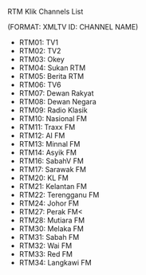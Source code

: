 RTM Klik Channels List

(FORMAT: XMLTV ID: CHANNEL NAME)

- RTM01: TV1
- RTM02: TV2
- RTM03: Okey
- RTM04: Sukan RTM
- RTM05: Berita RTM
- RTM06: TV6
- RTM07: Dewan Rakyat
- RTM08: Dewan Negara
- RTM09: Radio Klasik
- RTM10: Nasional FM
- RTM11: Traxx FM
- RTM12: AI FM
- RTM13: Minnal FM
- RTM14: Asyik FM
- RTM16: SabahV FM
- RTM17: Sarawak FM
- RTM20: KL FM</channel>
- RTM21: Kelantan FM
- RTM22: Terengganu FM
- RTM24: Johor FM
- RTM27: Perak FM<
- RTM28: Mutiara FM
- RTM30: Melaka FM
- RTM31: Sabah FM
- RTM32: Wai FM
- RTM33: Red FM
- RTM34: Langkawi FM
